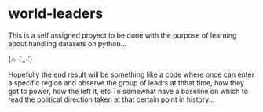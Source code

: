 # world-leaders
This is a self assigned proyect to be done with the purpose of learning about handling datasets on python...

(∩ ⌣̀_⌣́)

Hopefully the end result will be something like a code where once can enter a specific region and observe the group of leadrs at thhat time, how they got to power, how the left it, etc
To somewhat have a baseline on which to read the political direction taken at that certain point in history...
